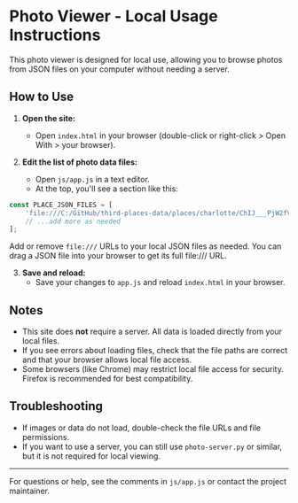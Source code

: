 # Photo Viewer - Local Usage Instructions

This photo viewer is designed for local use, allowing you to browse photos from JSON files on your computer without needing a server.

## How to Use

1. **Open the site:**
   - Open `index.html` in your browser (double-click or right-click > Open With > your browser).

2. **Edit the list of photo data files:**
   - Open `js/app.js` in a text editor.
   - At the top, you'll see a section like this:

```js
const PLACE_JSON_FILES = [
    'file:///C:/GitHub/third-places-data/places/charlotte/ChIJ___PjW2fVogRpQSJQZr2tKM.json',
    // ...add more as needed
];
```

   Add or remove `file:///` URLs to your local JSON files as needed. You can drag a JSON file into your browser to get its full file:/// URL.

3. **Save and reload:**
   - Save your changes to `app.js` and reload `index.html` in your browser.

## Notes

- This site does **not** require a server. All data is loaded directly from your local files.
- If you see errors about loading files, check that the file paths are correct and that your browser allows local file access.
- Some browsers (like Chrome) may restrict local file access for security. Firefox is recommended for best compatibility.

## Troubleshooting

- If images or data do not load, double-check the file URLs and file permissions.
- If you want to use a server, you can still use `photo-server.py` or similar, but it is not required for local viewing.

---

For questions or help, see the comments in `js/app.js` or contact the project maintainer.
